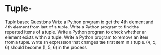 # Tuple-
Tuple based Questions 
Write a Python program to get the 4th element and 4th element from last of a tuple.
Write a Python program to find the repeated items of a tuple.
Write a Python program to check whether an element exists within a tuple.
Write a Python program to remove an item from a tuple.
Write an expression that changes the first item in a tuple. (4, 5, 6) should become (1, 5, 6) in the process
